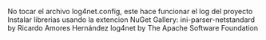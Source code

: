 No tocar el archivo log4net.config, este hace funcionar el log del proyecto
Instalar librerias usando la extencion NuGet Gallery:
ini-parser-netstandard by Ricardo Amores Hernández
log4net by The Apache Software Foundation